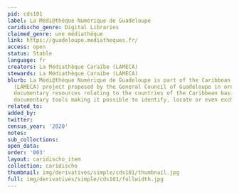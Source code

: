 ```yaml
---
pid: cds101
label: La Médi@thèque Numérique de Guadeloupe
caridischo_genre: Digital Libraries
claimed_genre: une médiathèque
link: https://guadeloupe.mediatheques.fr/
access: open
status: Stable
language: fr
creators: La Médiathèque Caraïbe (LAMECA)
stewards: La Médiathèque Caraïbe (LAMECA)
blurb: La Médi@thèque Numérique de Guadeloupe is part of the Caribbean Media Library
  (LAMECA) project proposed by the General Council of Guadeloupe in order to federate
  documentary resources relating to the countries of the Caribbean basin by creating
  documentary tools making it possible to identify, locate or even exchange documents.
related_to:
added_by:
twitter:
census_year: '2020'
notes:
sub_collections:
open_data:
order: '003'
layout: caridischo_item
collection: caridischo
thumbnail: img/derivatives/simple/cds101/thumbnail.jpg
full: img/derivatives/simple/cds101/fullwidth.jpg
---
```

